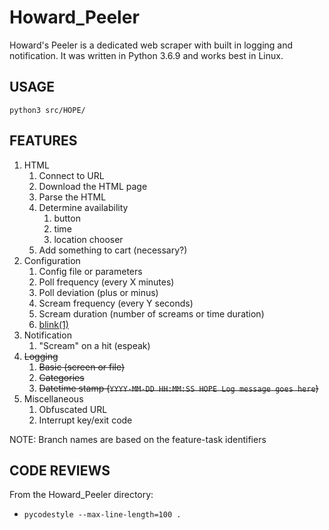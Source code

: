 # Howard_Peeler
Howard's Peeler is a dedicated web scraper with built in logging and notification.  It was written in Python 3.6.9 and works best in Linux.

## USAGE

`python3 src/HOPE/`

## FEATURES

1. HTML<br>
    1. Connect to URL<br>
    2. Download the HTML page<br>
    3. Parse the HTML<br>
    4. Determine availability<br>
        1. button<br>
        2. time<br>
        3. location chooser<br>
    5. Add something to cart (necessary?)<br>
2. Configuration<br>
    1. Config file or parameters<br>
    2. Poll frequency (every X minutes)<br>
    3. Poll deviation (plus or minus)<br>
    4. Scream frequency (every Y seconds)<br>
    5. Scream duration (number of screams or time duration)<br>
    6. [blink(1)](https://blink1.thingm.com/)<br>
3. Notification<br>
    1. "Scream" on a hit (espeak)<br>
4. ~~Logging~~<br>
    1. ~~Basic (screen or file)~~<br>
    2. ~~Categories~~<br>
    3. ~~Datetime stamp (`YYYY-MM-DD HH:MM:SS HOPE Log message goes here`)~~<br>
5. Miscellaneous<br>
    1. Obfuscated URL<br>
    2. Interrupt key/exit code<br>

NOTE: Branch names are based on the feature-task identifiers

## CODE REVIEWS

From the Howard_Peeler directory:

* `pycodestyle --max-line-length=100 .`
